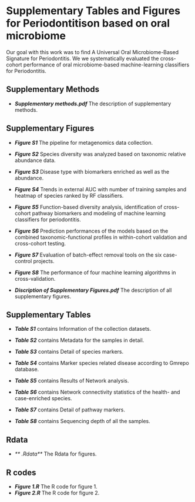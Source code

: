 # Supplementary Tables and Figures for Periodontitison based on oral microbiome



Our goal with this work was to find A Universal Oral Microbiome-Based Signature for Periodontitis. We we systematically evaluated the cross-cohort performance of oral microbiome-based machine-learning classifiers for Periodontitis. 

## Supplementary Methods
* _**Supplementary methods.pdf**_ The description of supplementary methods.


## Supplementary Figures
* _**Figure S1**_ The pipeline for metagenomics data collection. 

* _**Figure S2**_ Species diversity was analyzed based on taxonomic relative abundance data.

* _**Figure S3**_ Disease type with biomarkers enriched as well as the abundance. 

* _**Figure S4**_ Trends in external AUC with number of training samples and heatmap of species ranked by RF classifiers.

* _**Figure S5**_ Function-based diversity analysis, identification of cross-cohort pathway biomarkers and modeling of machine learning classifiers for periodontitis.

* _**Figure S6**_ Prediction performances of the models based on the combined taxonomic-functional profiles in within-cohort validation and cross-cohort testing.

* _**Figure S7**_ Evaluation of batch-effect removal tools on the six case-control projects. 

* _**Figure S8**_ The performance of four machine learning algorithms in cross-validation.

* _**Discription of Supplementary Figures.pdf**_ The description of all supplementary figures.


## Supplementary Tables
* _**Table S1**_ contains Information of the collection datasets. 

* _**Table S2**_ contains Metadata for the samples in detail.

* _**Table S3**_ contains Detail of species markers.

* _**Table S4**_ contains Marker species related disease according to Gmrepo database.

* _**Table S5**_ contains Results of Network analysis.

* _**Table S6**_ contains Network connectivity statistics of the health- and case-enriched species.

* _**Table S7**_ contains Detail of pathway markers.

* _**Table S8**_ contains Sequencing depth of all the samples.


## Rdata
* _** .Rdata**_ The Rdata for figures.

## R codes
* _**Figure 1.R**_ The R code for figure 1.
* _**Figure 2.R**_ The R code for figure 2.
